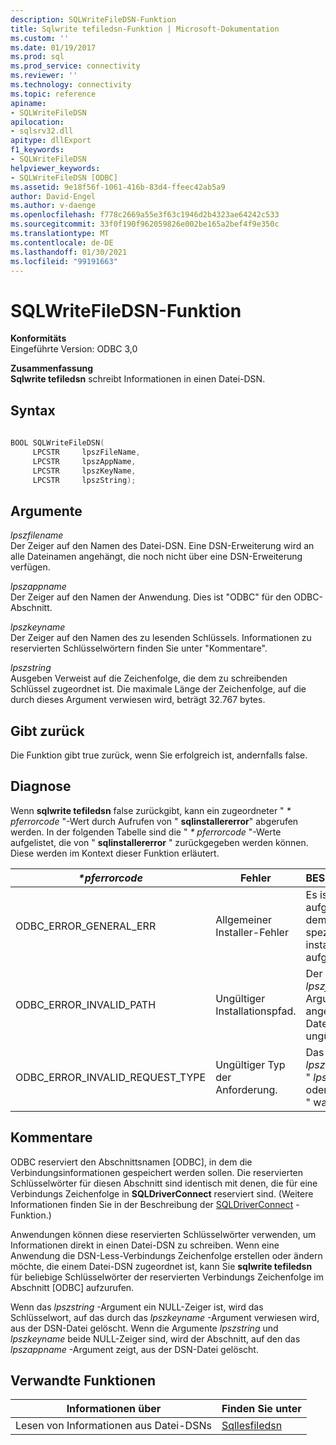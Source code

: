```yaml
---
description: SQLWriteFileDSN-Funktion
title: Sqlwrite tefiledsn-Funktion | Microsoft-Dokumentation
ms.custom: ''
ms.date: 01/19/2017
ms.prod: sql
ms.prod_service: connectivity
ms.reviewer: ''
ms.technology: connectivity
ms.topic: reference
apiname:
- SQLWriteFileDSN
apilocation:
- sqlsrv32.dll
apitype: dllExport
f1_keywords:
- SQLWriteFileDSN
helpviewer_keywords:
- SQLWriteFileDSN [ODBC]
ms.assetid: 9e18f56f-1061-416b-83d4-ffeec42ab5a9
author: David-Engel
ms.author: v-daenge
ms.openlocfilehash: f778c2669a55e3f63c1946d2b4323ae64242c533
ms.sourcegitcommit: 33f0f190f962059826e002be165a2bef4f9e350c
ms.translationtype: MT
ms.contentlocale: de-DE
ms.lasthandoff: 01/30/2021
ms.locfileid: "99191663"
---
```

# <a name="sqlwritefiledsn-function"></a>SQLWriteFileDSN-Funktion
**Konformitäts**  
 Eingeführte Version: ODBC 3,0  
  
 **Zusammenfassung**  
 **Sqlwrite tefiledsn** schreibt Informationen in einen Datei-DSN.  
  
## <a name="syntax"></a>Syntax  
  
```cpp  
  
BOOL SQLWriteFileDSN(  
     LPCSTR     lpszFileName,  
     LPCSTR     lpszAppName,  
     LPCSTR     lpszKeyName,  
     LPCSTR     lpszString);  
```  
  
## <a name="arguments"></a>Argumente  
 *lpszfilename*  
 Der Zeiger auf den Namen des Datei-DSN. Eine DSN-Erweiterung wird an alle Dateinamen angehängt, die noch nicht über eine DSN-Erweiterung verfügen.  
  
 *lpszappname*  
 Der Zeiger auf den Namen der Anwendung. Dies ist "ODBC" für den ODBC-Abschnitt.  
  
 *lpszkeyname*  
 Der Zeiger auf den Namen des zu lesenden Schlüssels. Informationen zu reservierten Schlüsselwörtern finden Sie unter "Kommentare".  
  
 *lpszstring*  
 Ausgeben Verweist auf die Zeichenfolge, die dem zu schreibenden Schlüssel zugeordnet ist. Die maximale Länge der Zeichenfolge, auf die durch dieses Argument verwiesen wird, beträgt 32.767 bytes.  
  
## <a name="returns"></a>Gibt zurück  
 Die Funktion gibt true zurück, wenn Sie erfolgreich ist, andernfalls false.  
  
## <a name="diagnostics"></a>Diagnose  
 Wenn **sqlwrite tefiledsn** false zurückgibt, kann ein zugeordneter " *\* pferrorcode* "-Wert durch Aufrufen von " **sqlinstallererror**" abgerufen werden. In der folgenden Tabelle sind die " *\* pferrorcode* "-Werte aufgelistet, die von " **sqlinstallererror** " zurückgegeben werden können. Diese werden im Kontext dieser Funktion erläutert.  
  
|*\*pferrorcode*|Fehler|BESCHREIBUNG|  
|---------------------|-----------|-----------------|  
|ODBC_ERROR_GENERAL_ERR|Allgemeiner Installer-Fehler|Es ist ein Fehler aufgetreten, bei dem kein spezifischer installerfehler aufgetreten ist.|  
|ODBC_ERROR_INVALID_PATH|Ungültiger Installationspfad.|Der im *lpszfilename* -Argument angegebene Dateiname ist ungültig.|  
|ODBC_ERROR_INVALID_REQUEST_TYPE|Ungültiger Typ der Anforderung.|Das Argument " *lpszappname*", " *lpszkeyname*" oder " *lpszstring* " war NULL.|  
  
## <a name="comments"></a>Kommentare  
 ODBC reserviert den Abschnittsnamen [ODBC], in dem die Verbindungsinformationen gespeichert werden sollen. Die reservierten Schlüsselwörter für diesen Abschnitt sind identisch mit denen, die für eine Verbindungs Zeichenfolge in **SQLDriverConnect** reserviert sind. (Weitere Informationen finden Sie in der Beschreibung der [SQLDriverConnect](../../../odbc/reference/syntax/sqldriverconnect-function.md) -Funktion.)  
  
 Anwendungen können diese reservierten Schlüsselwörter verwenden, um Informationen direkt in einen Datei-DSN zu schreiben. Wenn eine Anwendung die DSN-Less-Verbindungs Zeichenfolge erstellen oder ändern möchte, die einem Datei-DSN zugeordnet ist, kann Sie **sqlwrite tefiledsn** für beliebige Schlüsselwörter der reservierten Verbindungs Zeichenfolge im Abschnitt [ODBC] aufzurufen.  
  
 Wenn das *lpszstring* -Argument ein NULL-Zeiger ist, wird das Schlüsselwort, auf das durch das *lpszkeyname* -Argument verwiesen wird, aus der DSN-Datei gelöscht. Wenn die Argumente *lpszstring* und *lpszkeyname* beide NULL-Zeiger sind, wird der Abschnitt, auf den das *lpszappname* -Argument zeigt, aus der DSN-Datei gelöscht.  
  
## <a name="related-functions"></a>Verwandte Funktionen  
  
|Informationen über|Finden Sie unter|  
|---------------------------|---------|  
|Lesen von Informationen aus Datei-DSNs|[Sqllesfiledsn](../../../odbc/reference/syntax/sqlreadfiledsn-function.md)|
